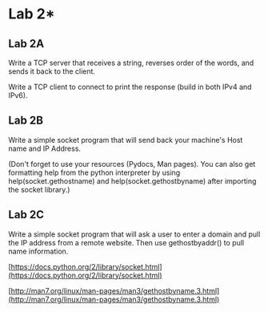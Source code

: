 # Lab 2\*

## **Lab 2A**

Write a TCP server that receives a string, reverses order of the words, and sends it back to the client.

Write a TCP client to connect to print the response \(build in both IPv4 and IPv6\).

## **Lab 2B**

Write a simple socket program that will send back your machine's Host name and IP Address.

\(Don't forget to use your resources \(Pydocs, Man pages\). You can also get formatting help from the python interpreter by using help\(socket.gethostname\) and help\(socket.gethostbyname\) after importing the socket library.\)

## **Lab 2C**

Write a simple socket program that will ask a user to enter a domain and pull the IP address from a remote website. Then use gethostbyaddr\(\) to pull name information.

[https://docs.python.org/2/library/socket.html](https://docs.python.org/2/library/socket.html)

[http://man7.org/linux/man-pages/man3/gethostbyname.3.html](http://man7.org/linux/man-pages/man3/gethostbyname.3.html)


